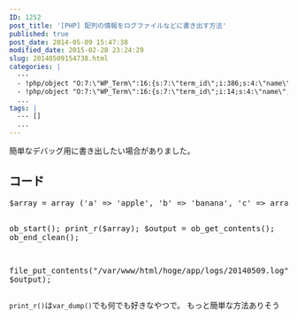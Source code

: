 ```yaml
---
ID: 1252
post_title: '[PHP] 配列の情報をログファイルなどに書き出す方法'
published: true
post_date: 2014-05-09 15:47:38
modified_date: 2015-02-28 23:24:29
slug: 20140509154738.html
categories: |
  ---
  - !php/object "O:7:\"WP_Term\":16:{s:7:\"term_id\";i:386;s:4:\"name\";s:3:\"PHP\";s:4:\"slug\";s:3:\"php\";s:10:\"term_group\";i:0;s:16:\"term_taxonomy_id\";i:404;s:8:\"taxonomy\";s:8:\"category\";s:11:\"description\";s:0:\"\";s:6:\"parent\";i:0;s:5:\"count\";i:23;s:6:\"filter\";s:3:\"raw\";s:6:\"cat_ID\";i:386;s:14:\"category_count\";i:23;s:20:\"category_description\";s:0:\"\";s:8:\"cat_name\";s:3:\"PHP\";s:17:\"category_nicename\";s:3:\"php\";s:15:\"category_parent\";i:0;}"
  - !php/object "O:7:\"WP_Term\":16:{s:7:\"term_id\";i:14;s:4:\"name\";s:15:\"\u30D7\u30ED\u30B0\u30E9\u30E0\";s:4:\"slug\";s:7:\"program\";s:10:\"term_group\";i:0;s:16:\"term_taxonomy_id\";i:14;s:8:\"taxonomy\";s:8:\"category\";s:11:\"description\";s:0:\"\";s:6:\"parent\";i:0;s:5:\"count\";i:121;s:6:\"filter\";s:3:\"raw\";s:6:\"cat_ID\";i:14;s:14:\"category_count\";i:121;s:20:\"category_description\";s:0:\"\";s:8:\"cat_name\";s:15:\"\u30D7\u30ED\u30B0\u30E9\u30E0\";s:17:\"category_nicename\";s:7:\"program\";s:15:\"category_parent\";i:0;}"
  ...
tags: |
  --- []
  ...
---
```

簡単なデバッグ用に書き出したい場合がありました。
<!--more-->
<h2>コード</h2>
<pre class="prettyprint linenums lang-php">$array = array ('a' => 'apple', 'b' => 'banana', 'c' => array ('x', 'y', 'z'));

ob_start();
print_r($array);
$output = ob_get_contents();
ob_end_clean();
 
file_put_contents("/var/www/html/hoge/app/logs/20140509.log", $output); </pre>

<code>print_r()</code>は<code>var_dump()</code>でも何でも好きなやつで。
<span class="text-muted">もっと簡単な方法ありそう</span>